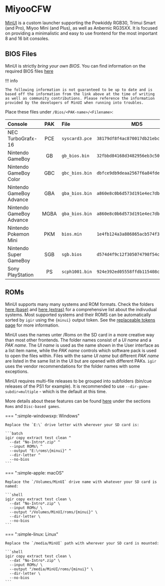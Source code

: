 # MiyooCFW

[MinUI](https://github.com/shauninman/MinUI/) is a custom launcher supporting the Powkiddy RGB30, Trimui Smart (and Pro), Miyoo Mini (and Plus), as well as Anbernic RG35XX. It is focused on providing a minimalistic and easy to use frontend for the most important 8 and 16 bit consoles.

## BIOS Files

MinUI is strictly *bring your own BIOS*. You can find information on the required BIOS files [here](https://github.com/shauninman/MinUI/blob/main/skeleton/EXTRAS/README.txt)

!!! info

    The following information is not guaranteed to be up to date and is based off the information from the link above at the time of writing as well as community contributions. Please reference the information provided by the developers of MinUI when running into troubles.

Place these files under `/Bios/<PAK-name>/<Filename>`:

| Console | PAK | File | MD5 |
|:--------|:---:|:-----|:---:|
| NEC TurboGrafx-16 | PCE | `syscard3.pce` | `38179df8f4ac870017db21ebcbf53114` |
| Nintendo GameBoy | GB | `gb_bios.bin` | `32fbbd84168d3482956eb3c5051637f5` |
| Nintendo GameBoy Color | GBC | `gbc_bios.bin` | `dbfce9db9deaa2567f6a84fde55f9680` |
| Nintendo GameBoy Advance | GBA | `gba_bios.bin` | `a860e8c0b6d573d191e4ec7db1b1e4f6` |
| Nintendo GameBoy Advance | MGBA | `gba_bios.bin` | `a860e8c0b6d573d191e4ec7db1b1e4f6` |
| Nintendo Pokemon Mini | PKM | `bios.min` | `1e4fb124a3a886865acb574f388c803d` |
| Nintendo Super GameBoy | SGB | `sgb.bios` | `d574d4f9c12f305074798f54c091a8b4` |
| Sony PlayStation | PS | `scph1001.bin` | `924e392ed05558ffdb115408c263dccf` |

## ROMs

MinUI supports many many systems and ROM formats. Check the folders [here (base)](https://github.com/shauninman/MinUI/tree/main/skeleton/BASE/Roms) and [here (extras)](https://github.com/shauninman/MinUI/tree/main/skeleton/EXTRAS/Roms) for a comprehensive list about the indivudual systems. Most supported systems and their ROMS can be automatically sorted by `igir` using the `{minui}` output token. See the [replaceable tokens page](../../output/tokens.md) for more information.

MinUI uses the names unter /Roms on the SD card in a more creative way than most other frontends. The folder names consist of a *UI name* and a *PAK name*. The *UI name* is used as the name shown in the User interface as a list item name, while the *PAK name* controls which software pack is used to open the files within. Files with the same *UI name* but different *PAK name* are listed in the same list in the UI but are opened with different PAKs. `igir` uses the vendor recommendations for the folder names with some exceptions.

MinUI requires multi-file releases to be grouped into subfolders (bin/cue releases of the PS1 for example). It is recommended to use `--dir-game-subdir=multiple` - which is the default at this time.

More details about these features can be found [here](https://github.com/shauninman/MinUI/tree/main/skeleton/BASE) under the sections `Roms` and `Disc-based games`.

=== ":simple-windowsxp: Windows"

    Replace the `E:\` drive letter with wherever your SD card is:

    ```batch
    igir copy extract test clean ^
      --dat "No-Intro*.zip" ^
      --input ROMs\ ^
      --output "E:\roms\{minui}" ^
      --dir-letter ^
      --no-bios
    ```

=== ":simple-apple: macOS"

    Replace the `/Volumes/MinUI` drive name with whatever your SD card is named:

    ```shell
    igir copy extract test clean \
      --dat "No-Intro*.zip" \
      --input ROMs/ \
      --output "/Volumes/MinUI/roms/{minui}" \
      --dir-letter \
      --no-bios
    ```

=== ":simple-linux: Linux"

    Replace the `/media/MinUI` path with wherever your SD card is mounted:

    ```shell
    igir copy extract test clean \
      --dat "No-Intro*.zip" \
      --input ROMs/ \
      --output "/media/MinUI/roms/{minui}" \
      --dir-letter \
      --no-bios
    ```
